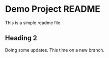 # Demo Project README

This is a simple readme file

## Heading 2

Doing some updates. This time on a new branch.